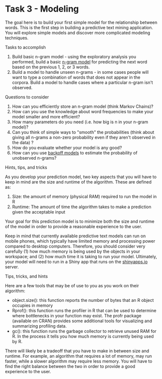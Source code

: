 # Task 3 - Modeling

The goal here is to build your first simple model for the relationship between words. This is the first step in building a predictive text mining application. You will explore simple models and discover more complicated modeling techniques.

Tasks to accomplish

1. Build basic n-gram model - using the exploratory analysis you performed, build a basic [n-gram model](http://en.wikipedia.org/wiki/N-gram) for predicting the next word based on the previous 1, 2, or 3 words.
2. Build a model to handle unseen n-grams - in some cases people will want to type a combination of words that does not appear in the corpora. Build a model to handle cases where a particular n-gram isn't observed.

Questions to consider

1. How can you efficiently store an n-gram model (think Markov Chains)?
2. How can you use the knowledge about word frequencies to make your model smaller and more efficient?
3. How many parameters do you need (i.e. how big is n in your n-gram model)?
4. Can you think of simple ways to "smooth" the probabilities (think about giving all n-grams a non-zero probability even if they aren't observed in the data) ?
5. How do you evaluate whether your model is any good?
6. How can you use [backoff models](http://en.wikipedia.org/wiki/Katz%27s_back-off_model) to estimate the probability of unobserved n-grams?

Hints, tips, and tricks

As you develop your prediction model, two key aspects that you will have to keep in mind are the size and runtime of the algorithm. These are defined as:

1. Size: the amount of memory (physical RAM) required to run the model in R
2. Runtime: The amount of time the algorithm takes to make a prediction given the acceptable input

Your goal for this prediction model is to minimize both the size and runtime of the model in order to provide a reasonable experience to the user.

Keep in mind that currently available predictive text models can run on mobile phones, which typically have limited memory and processing power compared to desktop computers. Therefore, you should consider very carefully (1) how much memory is being used by the objects in your workspace; and (2) how much time it is taking to run your model. Ultimately, your model will need to run in a Shiny app that runs on the [shinyapps.io](https://www.shinyapps.io/) server.

Tips, tricks, and hints

Here are a few tools that may be of use to you as you work on their algorithm:

- object.size(): this function reports the number of bytes that an R object occupies in memory
- Rprof(): this function runs the profiler in R that can be used to determine where bottlenecks in your function may exist. The profr package (available on CRAN) provides some additional tools for visualizing and summarizing profiling data.
- gc(): this function runs the garbage collector to retrieve unused RAM for R. In the process it tells you how much memory is currently being used by R.

There will likely be a tradeoff that you have to make in between size and runtime. For example, an algorithm that requires a lot of memory, may run faster, while a slower algorithm may require less memory. You will have to find the right balance between the two in order to provide a good experience to the user.